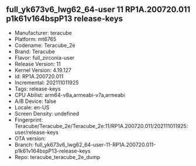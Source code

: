 ## full_yk673v6_lwg62_64-user 11 RP1A.200720.011 p1k61v164bspP13 release-keys
- Manufacturer: teracube
- Platform: mt6765
- Codename: Teracube_2e
- Brand: Teracube
- Flavor: full_zirconia-user
- Release Version: 11
- Kernel Version: 4.19.127
- Id: RP1A.200720.011
- Incremental: 202111011925
- Tags: release-keys
- CPU Abilist: arm64-v8a,armeabi-v7a,armeabi
- A/B Device: false
- Locale: en-US
- Screen Density: undefined
- Fingerprint: Teracube/Teracube_2e/Teracube_2e:11/RP1A.200720.011/202111011925:user/release-keys
- OTA version: 
- Branch: full_yk673v6_lwg62_64-user-11-RP1A.200720.011-p1k61v164bspP13-release-keys
- Repo: teracube_teracube_2e_dump

